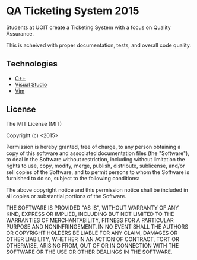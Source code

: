 # QA Ticketing System 2015

Students at UOIT create a Ticketing System with a focus on Quality Assurance.

This is acheived with proper documentation, tests, and overall code quality.

## Technologies

* [C++](http://www.cplusplus.com/)
* [Visual Studio](http://www.visualstudio.com/)
* [Vim](http://www.vim.org)

## License

The MIT License (MIT)

Copyright (c) <2015> <copyright holders>

Permission is hereby granted, free of charge, to any person obtaining a copy
of this software and associated documentation files (the "Software"), to deal
in the Software without restriction, including without limitation the rights
to use, copy, modify, merge, publish, distribute, sublicense, and/or sell
copies of the Software, and to permit persons to whom the Software is
furnished to do so, subject to the following conditions:

The above copyright notice and this permission notice shall be included in
all copies or substantial portions of the Software.

THE SOFTWARE IS PROVIDED "AS IS", WITHOUT WARRANTY OF ANY KIND, EXPRESS OR
IMPLIED, INCLUDING BUT NOT LIMITED TO THE WARRANTIES OF MERCHANTABILITY,
FITNESS FOR A PARTICULAR PURPOSE AND NONINFRINGEMENT. IN NO EVENT SHALL THE
AUTHORS OR COPYRIGHT HOLDERS BE LIABLE FOR ANY CLAIM, DAMAGES OR OTHER
LIABILITY, WHETHER IN AN ACTION OF CONTRACT, TORT OR OTHERWISE, ARISING FROM,
OUT OF OR IN CONNECTION WITH THE SOFTWARE OR THE USE OR OTHER DEALINGS IN
THE SOFTWARE.

